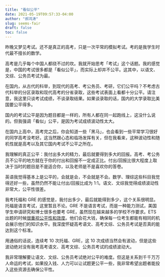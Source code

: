 ```yaml
---
title: "看似公平"
date: 2021-05-19T09:57:33-04:00
author: "郝鸿涛"
slug: seems-fair
draft: false
toc: false
---
```


昨晚又梦见考试。还不是真正的高考，只是一次平常的模拟考试。考的是我学生时代最不擅长的数学。

高考是几乎每个中国人都绕不过的坎。我就开始思考「考试」这个话题。我的感觉是，中国的考试很多都是「看似公平」，而实际上却并不公平。这其中，以语文、文综、公务员考试为最。

在国内，从古代的科举，到现代的高考、考公务员、考研，它们公平吗？不考虑古代科举的分区录取和现代高考的分省录取，这些考试表面上看都十分公平。请注意，我这里只谈考试成绩，不谈录取结果。如果谈录取的话，国内的大学录取比美国要公平得多。

国内的考试公平是因为题目都是一样的，所有人都在同一起跑线上，这没什么说的。但我强调「看似」公平，是因为考试成绩波动性太大。

在国内上高中，高考完之后，你会知道一些「黑马」，也会看到一些平常学习很好的同学高考没考好。这当然跟心态和临场发挥有关，但在我看来，这种波动性和随机性就是高考以及其它国内考试不公平之所在。

我理解的真正公平：我付出多大的精力，最后就要得到多大的回报。高考、考公务员不公平的地方就在于你的付出和回报不一定成正比。付出/回报比很大程度上取决于当时的题目是不是适合你，以及老师是不是喜欢你的答卷。

英语我觉得基本上是公平的，会就是会，不会就是不会。数学、理综这些科目我觉得还好一些，虽然仍然不能让付出/回报比成为 1:1。语文、文综我觉得成绩波动性非常大，公平性很差。

我考托福和 GRE 的感觉是，我付出多少，最后就能得到多少，这个关系很明显。托福是语言考试，这里暂且不论。GRE 不是语言考试，而是一种能力测试，美国学生申请研究和博士很多也要考 GRE，虽然现在越来越多的学校不作要求。ETS 出题的时候[很重视公平性和效度](https://www.ets.org/gre/institutions/about/fairness/)。他们会花大钱，确保每一位考生都能有相同的机会展示他们的知识水平。我深度怀疑高考语文、高考文综、公务员考试是否真的能达到这个标准。

用通俗的话说，连续考 10 次托福、GRE，这 10 次成绩当然会有波动，但是这些波动绝对没有我考高考语文、高考文综、公务员考试的成绩波动大。

我非常理解要让语文、文综、公务员考试绝对公平的难度。但这是关系到千千万万人命运的考试，如果投入钱、人力可以让试题更公平一些，我非常希望出题者能投入这些资源去确保公平性。